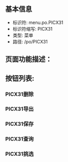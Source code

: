 
## 基本信息

- 标识符: menu.po.PICX31
- 标识符缩写: PICX31
- 类型: 菜单
- 路径: /po/PICX31

## 页面功能描述：





## 按钮列表:


### PICX31删除



### PICX31导出



### PICX31保存



### PICX31查询



### PICX31挑选



